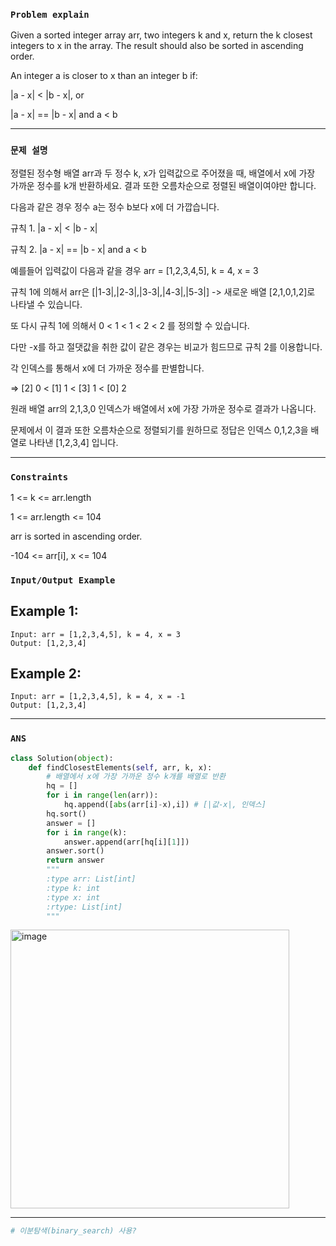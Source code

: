 ### `Problem explain`

Given a sorted integer array arr, two integers k and x, return the k closest integers to x in the array. The result should also be sorted in ascending order.

An integer a is closer to x than an integer b if:

|a - x| < |b - x|, or

|a - x| == |b - x| and a < b


----

### `문제 설명`

정렬된 정수형 배열 arr과 두 정수 k, x가 입력값으로 주어졌을 때, 배열에서 x에 가장 가까운 정수를 k개 반환하세요. 결과 또한 오름차순으로 정렬된 배열이여야만 합니다.

다음과 같은 경우 정수 a는 정수 b보다 x에 더 가깝습니다.

규칙 1. |a - x| < |b - x|

규칙 2. |a - x| == |b - x| and a < b


예를들어 입력값이 다음과 같을 경우 arr = [1,2,3,4,5], k = 4, x = 3

규칙 1에 의해서 arr은 [|1-3|,|2-3|,|3-3|,|4-3|,|5-3|] -> 새로운 배열 [2,1,0,1,2]로 나타낼 수 있습니다.

또 다시 규칙 1에 의해서 0 < 1 < 1 < 2 < 2 를 정의할 수 있습니다.

다만 -x를 하고 절댓값을 취한 값이 같은 경우는 비교가 힘드므로 규칙 2를 이용합니다.

각 인덱스를 통해서 x에 더 가까운 정수를 판별합니다.

=> [2] 0 < [1] 1 < [3] 1 < [0] 2

원래 배열 arr의 2,1,3,0 인덱스가 배열에서 x에 가장 가까운 정수로 결과가 나옵니다.

문제에서 이 결과 또한 오름차순으로 정렬되기를 원하므로 정답은 인덱스 0,1,2,3을 배열로 나타낸 [1,2,3,4] 입니다.


----

### `Constraints`

1 <= k <= arr.length

1 <= arr.length <= 104

arr is sorted in ascending order.

-104 <= arr[i], x <= 104

### `Input/Output Example`

## Example 1:

```
Input: arr = [1,2,3,4,5], k = 4, x = 3
Output: [1,2,3,4]
```

## Example 2:

```
Input: arr = [1,2,3,4,5], k = 4, x = -1
Output: [1,2,3,4]
```
----

### `ANS`

```python
class Solution(object):
    def findClosestElements(self, arr, k, x):
        # 배열에서 x에 가장 가까운 정수 k개를 배열로 반환
        hq = []
        for i in range(len(arr)):
            hq.append([abs(arr[i]-x),i]) # [|값-x|, 인덱스]
        hq.sort()
        answer = []
        for i in range(k):
            answer.append(arr[hq[i][1]])
        answer.sort()
        return answer
        """
        :type arr: List[int]
        :type k: int
        :type x: int
        :rtype: List[int]
        """
```

<img width="446" alt="image" src="https://user-images.githubusercontent.com/84978165/229794164-914a8a3d-0398-45b6-b86d-871d0e494e05.png">


---

```python
# 이분탐색(binary_search) 사용?
```


